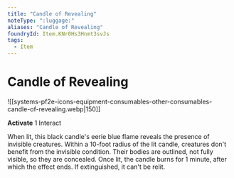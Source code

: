 ```yaml
---
title: "Candle of Revealing"
noteType: ":luggage:"
aliases: "Candle of Revealing"
foundryId: Item.KNr0Hs3Hnmt3svJs
tags:
  - Item
---
```


# Candle of Revealing
![[systems-pf2e-icons-equipment-consumables-other-consumables-candle-of-revealing.webp|150]]

**Activate** 1 Interact

When lit, this black candle's eerie blue flame reveals the presence of invisible creatures. Within a 10-foot radius of the lit candle, creatures don't benefit from the invisible condition. Their bodies are outlined, not fully visible, so they are concealed. Once lit, the candle burns for 1 minute, after which the effect ends. If extinguished, it can't be relit.
